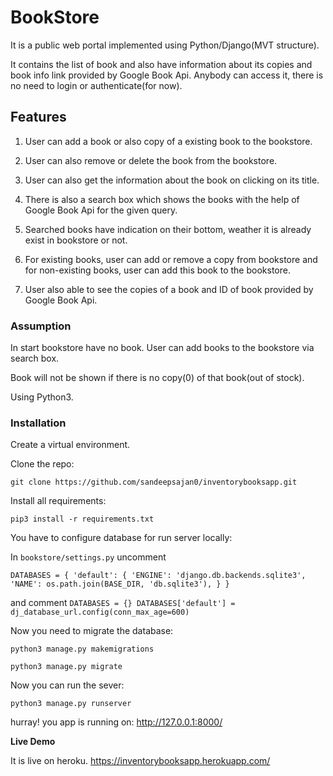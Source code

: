 # BookStore

It is a public web portal implemented using Python/Django(MVT structure).

It contains the list of book and also have information about its copies and book info link provided by Google Book Api. Anybody can access it, there is no need to login or authenticate(for now).
  


## Features

1. User can add a book or also copy of a existing book to the bookstore.

2. User can also remove or delete the book from the bookstore.

3. User can also get the information about the book on clicking on its title.

4. There is also a search box which shows the books with the help of Google Book Api for the given query.

5. Searched books have indication on their bottom, weather it is already exist in bookstore or not.

6. For existing books, user can add or remove a copy from bookstore and for non-existing books, user can add this book to the bookstore. 

7. User also able to see the copies of a book and ID of book provided by Google Book Api.

### Assumption

In start bookstore have no book. User can add books to the bookstore via search box.

Book will not be shown if there is no copy(0) of that book(out of stock).

Using Python3.

### Installation

Create a virtual environment.

Clone the repo:

`git clone https://github.com/sandeepsajan0/inventorybooksapp.git`

Install all requirements:

`pip3 install -r requirements.txt`

You have to configure database for run server locally:

In `bookstore/settings.py`
uncomment

`DATABASES = {
    'default': {
        'ENGINE': 'django.db.backends.sqlite3',
        'NAME': os.path.join(BASE_DIR, 'db.sqlite3'),
    }
}`

and comment
`DATABASES = {}
DATABASES['default'] = dj_database_url.config(conn_max_age=600)`

Now you need to migrate the database:

`python3 manage.py makemigrations`

`python3 manage.py migrate`

Now you can run the sever:

`python3 manage.py runserver`

hurray! you app is running on: http://127.0.0.1:8000/

**Live Demo**

It is live on heroku. https://inventorybooksapp.herokuapp.com/
